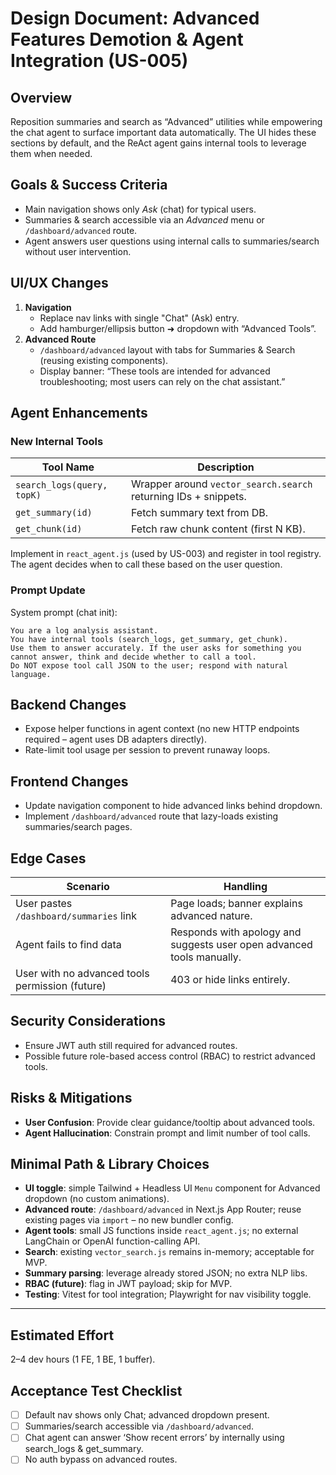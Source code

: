 # Design Document: Advanced Features Demotion & Agent Integration (US-005)

## Overview
Reposition summaries and search as “Advanced” utilities while empowering the chat agent to surface important data automatically. The UI hides these sections by default, and the ReAct agent gains internal tools to leverage them when needed.

## Goals & Success Criteria
- Main navigation shows only *Ask* (chat) for typical users.
- Summaries & search accessible via an *Advanced* menu or `/dashboard/advanced` route.
- Agent answers user questions using internal calls to summaries/search without user intervention.

## UI/UX Changes
1. **Navigation**
   - Replace nav links with single "Chat" (Ask) entry.
   - Add hamburger/ellipsis button ➜ dropdown with “Advanced Tools”.
2. **Advanced Route**
   - `/dashboard/advanced` layout with tabs for Summaries & Search (reusing existing components).
   - Display banner: “These tools are intended for advanced troubleshooting; most users can rely on the chat assistant.”

## Agent Enhancements
### New Internal Tools
| Tool Name | Description |
|-----------|------------|
| `search_logs(query, topK)` | Wrapper around `vector_search.search` returning IDs + snippets. |
| `get_summary(id)` | Fetch summary text from DB. |
| `get_chunk(id)` | Fetch raw chunk content (first N KB). |

Implement in `react_agent.js` (used by US-003) and register in tool registry. The agent decides when to call these based on the user question.

### Prompt Update
System prompt (chat init):
```
You are a log analysis assistant.
You have internal tools (search_logs, get_summary, get_chunk).
Use them to answer accurately. If the user asks for something you cannot answer, think and decide whether to call a tool.
Do NOT expose tool call JSON to the user; respond with natural language.
```

## Backend Changes
- Expose helper functions in agent context (no new HTTP endpoints required – agent uses DB adapters directly).
- Rate-limit tool usage per session to prevent runaway loops.

## Frontend Changes
- Update navigation component to hide advanced links behind dropdown.
- Implement `/dashboard/advanced` route that lazy-loads existing summaries/search pages.

## Edge Cases
| Scenario | Handling |
|----------|----------|
| User pastes `/dashboard/summaries` link | Page loads; banner explains advanced nature. |
| Agent fails to find data | Responds with apology and suggests user open advanced tools manually. |
| User with no advanced tools permission (future) | 403 or hide links entirely. |

## Security Considerations
- Ensure JWT auth still required for advanced routes.
- Possible future role-based access control (RBAC) to restrict advanced tools.

## Risks & Mitigations
- **User Confusion**: Provide clear guidance/tooltip about advanced tools.
- **Agent Hallucination**: Constrain prompt and limit number of tool calls.

## Minimal Path & Library Choices
- **UI toggle**: simple Tailwind + Headless UI `Menu` component for Advanced dropdown (no custom animations).
- **Advanced route**: `/dashboard/advanced` in Next.js App Router; reuse existing pages via `import` – no new bundler config.
- **Agent tools**: small JS functions inside `react_agent.js`; no external LangChain or OpenAI function-calling API.
- **Search**: existing `vector_search.js` remains in-memory; acceptable for MVP.
- **Summary parsing**: leverage already stored JSON; no extra NLP libs.
- **RBAC (future)**: flag in JWT payload; skip for MVP.
- **Testing**: Vitest for tool integration; Playwright for nav visibility toggle.

---

## Estimated Effort
2–4 dev hours (1 FE, 1 BE, 1 buffer).

## Acceptance Test Checklist
- [ ] Default nav shows only Chat; advanced dropdown present.
- [ ] Summaries/search accessible via `/dashboard/advanced`.
- [ ] Chat agent can answer ‘Show recent errors’ by internally using search_logs & get_summary.
- [ ] No auth bypass on advanced routes. 